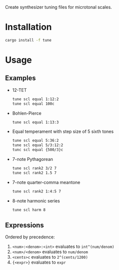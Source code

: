 Create synthesizer tuning files for microtonal scales.

# Installation

```bash
cargo install -f tune
```

# Usage

## Examples

* 12-TET
  ```bash
  tune scl equal 1:12:2
  tune scl equal 100c
  ```
* Bohlen-Pierce
  ```bash
  tune scl equal 1:13:3
  ```
* Equal temperament with step size of 5 sixth tones
  ```bash
  tune scl equal 5:36:2
  tune scl equal 5/3:12:2
  tunc scl equal {500/3}c
  ```
* 7-note Pythagorean
  ```bash
  tune scl rank2 3/2 7
  tune scl rank2 1.5 7
  ```
* 7-note quarter-comma meantone
  ```bash
  tune scl rank2 1:4:5 7
  ```
* 8-note harmonic series
  ```bash
  tune scl harm 8
  ```

## Expressions

Ordered by precedence:

1. `<num>:<denom>:<int>` evaluates to `int^(num/denom)`
1. `<num>/<denom>` evaluates to `num/denom`
1. `<cents>c` evaluates to `2^(cents/1200)`
1. `{<expr>}` evaluates to `expr`
